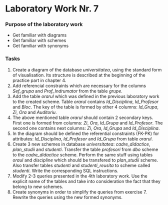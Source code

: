 # Laboratory Work Nr. 7

### Purpose of the laboratory work
* Get familiar with diagrams
* Get familiar with schemes
* Get familiar with synonyms

### Tasks
1. Create a diagram of the database _universitatea_, using the standard form of visualisation. Its structure is described at the beginning of the practice part in chapter 4.
2. Add referencial constraints which are necessary for the columns _Sef_grupa_ and _Prof_Indrumator_ from the table _grupe_.
3. Add the table _orarul_ which was defined in the previous laboratory work to the created scheme. Table _orarul_ contains _Id_Disciplina_, _Id_Profesor_ and _Bloc_. The key of the table is formed by other 4 columns: _Id_Grupa_, _Zi_, _Ora_ and _Auditoriu_.
4. The above mentioned table _orarul_ should contain 2 secondary keys. First one is formed from columns: _Zi_, _Ora_, _Id_Grupa_ and _Id_Profesor_. The second one contains next columns: _Zi_, _Ora_, _Id_Grupa_ and _Id_Disciplina_.
5. In the diagram should be defined the referential constraints (FK-PK) for attributes: _Id_Disciplina_, _Id_Profesor_ and _Id_Grupa_ from table _orarul_.
6. Create 3 new schemes in database _universitatea_: _cadre_didactice_, _plan_studii_ and _studenti_. Transfer the table _profesori_ from _dbo_ scheme to the _cadre_didactice_ scheme. Perform the same stuff using tables _oraul_ and _discipline_ which should be transfered to _plan_studii_ scheme. Also transfer tables _studenti_ and _studenti_reusita_ to scheme called _studenti_. Write the corresponding SQL instructions.
7. Modify 2-3 queries presented in the 4th laboratory work. Use the explicit name of the tables and take into consideration the fact that they belong to new schemes.
8. Create synonyms in order to simplify the queries from exercise 7. Rewrite the queries using the new formed synonyms.  
